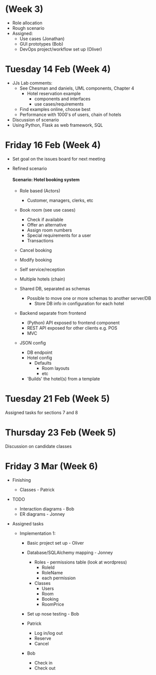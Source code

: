 # (Week 3)
- Role allocation
- Rough scenario
- Assigned:
  - Use cases (Jonathan)
  - GUI prototypes (Bob)
  - DevOps project/workflow set up (Oliver)

# Tuesday 14 Feb (Week 4)
- JJs Lab comments:
  - See Chesman and daniels, UML components, Chapter 4
    - Hotel reservation example
      - components and interfaces
      - use cases/requirements
  - Find examples online, choose best
  - Performance with 1000's of users, chain of hotels
- Discussion of scenario
- Using Python, Flask as web framework, SQL

# Friday 16 Feb (Week 4)
- Set goal on the issues board for next meeting
- Refined scenario
  #### Scenario: Hotel booking system

    - Role based (Actors)
      - Customer, managers, clerks, etc
    - Book room (see use cases)
      - Check if available
      - Offer an alternative
      - Assign room numbers
      - Special requirements for a user
      - Transactions
    - Cancel booking
    - Modify booking
    - Self service/reception

    - Multiple hotels (chain)
    - Shared DB, separated as schemas
      - Possible to move one or more schemas to another server/DB
        - Store DB info in configuration for each hotel
    - Backend separate from frontend
      - (Python) API exposed to frontend component
      - REST API exposed for other clients e.g. POS
      - MVC
    - JSON config
      - DB endpoint
      - Hotel config
        - Defaults
          - Room layouts
          - etc
      - 'Builds' the hotel(s) from a template

# Tuesday 21 Feb (Week 5)
Assigned tasks for sections 7 and 8


# Thursday 23 Feb (Week 5)
Discussion on candidate classes


# Friday 3 Mar (Week 6)
- Finishing
  - Classes - Patrick


- TODO
  - Interaction diagrams - Bob
  - ER diagrams - Jonney


- Assigned tasks
  - Implementation 1:
    - Basic project set up - Oliver
    - Database/SQLAlchemy mapping - Jonney
      - Roles - permissions table (look at wordpress)
        - RoleId
        - RoleName
        - each permission
      - Classes
        - Users
        - Room
        - Booking
        - RoomPrice

    - Set up nose testing - Bob

    - Patrick
      - Log in/log out
      - Reserve
      - Cancel

    - Bob
      - Check in
      - Check out
